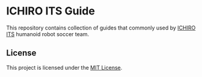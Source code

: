 # ICHIRO ITS Guide

This repository contains collection of guides that commonly used by [ICHIRO ITS](https://ichiro-its.org/) humanoid robot soccer team.

## License

This project is licensed under the [MIT License](./LICENSE).
